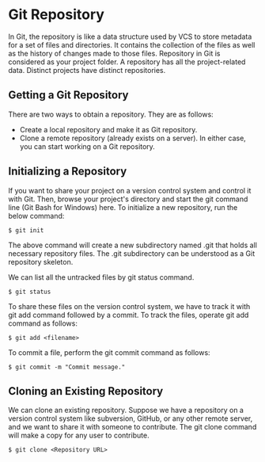 # Git Repository
In Git, the repository is like a data structure used by VCS to store metadata for a set of files and directories. It contains the collection of the files as well as the history of changes made to those files. Repository in Git is considered as your project folder. A repository has all the project-related data. Distinct projects have distinct repositories.

## Getting a Git Repository
There are two ways to obtain a repository. They are as follows:

- Create a local repository and make it as Git repository.
- Clone a remote repository (already exists on a server).
In either case, you can start working on a Git repository.

## Initializing a Repository
If you want to share your project on a version control system and control it with Git. Then, browse your project's directory and start the git command line (Git Bash for Windows) here. To initialize a new repository, run the below command:
```
$ git init  
```

The above command will create a new subdirectory named .git that holds all necessary repository files. The .git subdirectory can be understood as a Git repository skeleton. 

We can list all the untracked files by git status command.
```
$ git status  
```

To share these files on the version control system, we have to track it with git add command followed by a commit. To track the files, operate git add command as follows:

```
$ git add <filename>  
```
To commit a file, perform the git commit command as follows:
```
$ git commit -m "Commit message."  
```

## Cloning an Existing Repository
We can clone an existing repository. Suppose we have a repository on a version control system like subversion, GitHub, or any other remote server, and we want to share it with someone to contribute. The git clone command will make a copy for any user to contribute.
```
$ git clone <Repository URL>  
```
